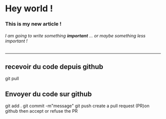 # Hey world !

### This is my new article !

###### I am going to write something **important** ... or maybe something _less important_ !
___________________________________________________________________________
## recevoir du code depuis github
git pull

## Envoyer du code sur github
git add .
git commit -m"message"
git push
create a pull request (PR)on github
then accept or refuse the PR
